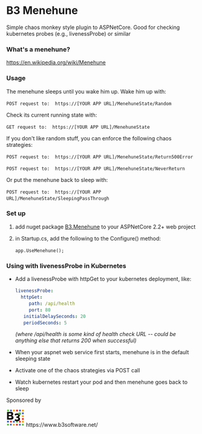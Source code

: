 # B3 Menehune
Simple chaos monkey style plugin to ASPNetCore.    Good for checking kubernetes probes (e.g., livenessProbe) or similar 



### What's a menehune?

https://en.wikipedia.org/wiki/Menehune



### Usage

The menehune sleeps until you wake him up.  Wake him up with:

`POST request to:  https://[YOUR APP URL]/MenehuneState/Random`



Check its current running state with:

`GET request to:  https://[YOUR APP URL]/MenehuneState`



If you don't like random stuff, you can enforce the following chaos strategies:

`POST request to:  https://[YOUR APP URL]/MenehuneState/Return500Error`

`POST request to:  https://[YOUR APP URL]/MenehuneState/NeverReturn`



Or put the menehune back to sleep with:

`POST request to:  https://[YOUR APP URL]/MenehuneState/SleepingPassThrough`





### Set up

1. add nuget package [B3.Menehune](https://www.nuget.org/packages/B3.Menehune/) to your ASPNetCore 2.2+ web project

2. in Startup.cs, add the following to the Configure() method:

   `app.UseMenehune();`



### Using with livenessProbe in Kubernetes

- Add a livenessProbe with httpGet to your kubernetes deployment, like:

  ```yaml
  livenessProbe:
    httpGet:
       path: /api/health
       port: 80
     initialDelaySeconds: 20
     periodSeconds: 5
  ```

  *(where /api/health is some kind of health check URL -- could be anything else that returns 200 when successful)*

- When your aspnet web service first starts, menehune is in the default sleeping state

- Activate one of the chaos strategies via POST call

- Watch kubernetes restart your pod and then menehune goes back to sleep



Sponsored by 

<img src="https://raw.githubusercontent.com/brian-douglas/B3.Menehune/master/B3-Logo-256.png" width="48" />
https://www.b3software.net/

